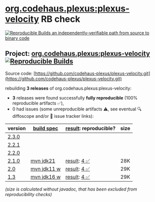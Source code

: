 [org.codehaus.plexus:plexus-velocity](https://central.sonatype.com/artifact/org.codehaus.plexus/plexus-velocity/versions) RB check
=======

[![Reproducible Builds](https://reproducible-builds.org/images/logos/rb.svg) an independently-verifiable path from source to binary code](https://reproducible-builds.org/)

## Project: [org.codehaus.plexus:plexus-velocity](https://central.sonatype.com/artifact/org.codehaus.plexus/plexus-velocity/versions) [![Reproducible Builds](https://img.shields.io/endpoint?url=https://raw.githubusercontent.com/jvm-repo-rebuild/reproducible-central/master/content/org/codehaus/plexus/plexus-velocity/badge.json)](https://github.com/jvm-repo-rebuild/reproducible-central/blob/master/content/org/codehaus/plexus/plexus-velocity/README.md)

Source code: [https://github.com/codehaus-plexus/plexus-velocity.git](https://github.com/codehaus-plexus/plexus-velocity.git)

rebuilding **3 releases** of org.codehaus.plexus:plexus-velocity:
- **3** releases were found successfully **fully reproducible** (100% reproducible artifacts :white_check_mark:),
- 0 had issues (some unreproducible artifacts :warning:, see eventual :mag: diffoscope and/or :memo: issue tracker links):

| version | [build spec](/BUILDSPEC.md) | [result](https://reproducible-builds.org/docs/jvm/): reproducible? | size |
| -- | --------- | ------ | -- |
| [2.3.0](https://central.sonatype.com/artifact/org.codehaus.plexus/plexus-velocity/2.3.0/pom) | | | |
| [2.2.1](https://central.sonatype.com/artifact/org.codehaus.plexus/plexus-velocity/2.2.1/pom) | | | |
| [2.2.0](https://central.sonatype.com/artifact/org.codehaus.plexus/plexus-velocity/2.2.0/pom) | | | |
| [2.1.0](https://central.sonatype.com/artifact/org.codehaus.plexus/plexus-velocity/2.1.0/pom) | [mvn jdk21](plexus-velocity-2.1.0.buildspec) | [result](plexus-velocity-2.1.0.buildinfo): [4 :white_check_mark: ](plexus-velocity-2.1.0.buildcompare) | 28K |
| [2.0](https://central.sonatype.com/artifact/org.codehaus.plexus/plexus-velocity/2.0/pom) | [mvn jdk11 w](plexus-velocity-2.0.buildspec) | [result](plexus-velocity-2.0.buildinfo): [4 :white_check_mark: ](plexus-velocity-2.0.buildcompare) | 29K |
| [1.3](https://central.sonatype.com/artifact/org.codehaus.plexus/plexus-velocity/1.3/pom) | [mvn jdk16 w](plexus-velocity-1.3.buildspec) | [result](plexus-velocity-1.3.buildinfo): [4 :white_check_mark: ](plexus-velocity-1.3.buildcompare) | 29K |

<i>(size is calculated without javadoc, that has been excluded from reproducibility checks)</i>
